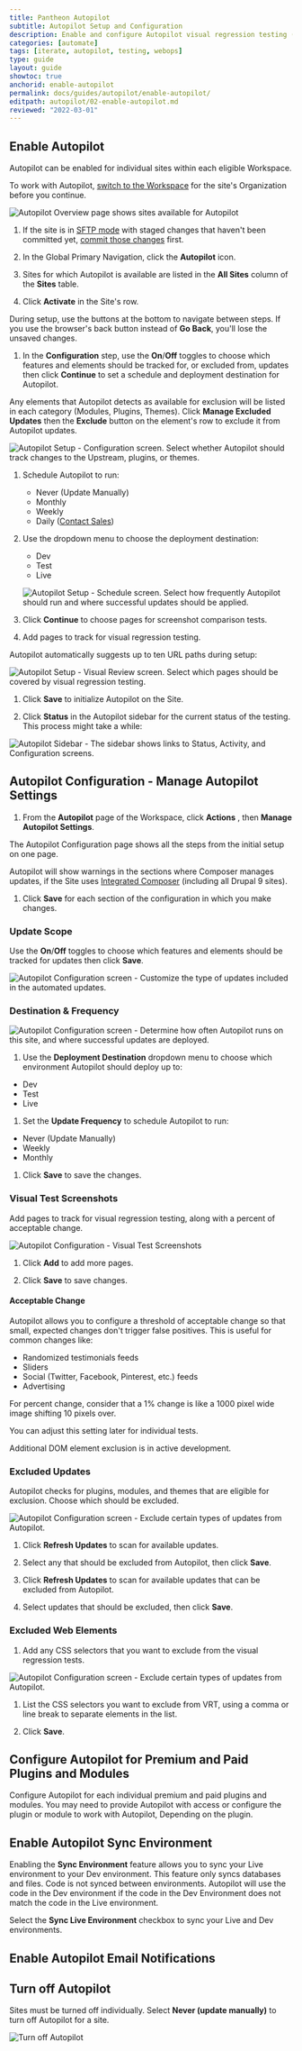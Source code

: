 ```yaml
---
title: Pantheon Autopilot
subtitle: Autopilot Setup and Configuration
description: Enable and configure Autopilot visual regression testing (VRT) for your WordPress or Drupal site.
categories: [automate]
tags: [iterate, autopilot, testing, webops]
type: guide
layout: guide
showtoc: true
anchorid: enable-autopilot
permalink: docs/guides/autopilot/enable-autopilot/
editpath: autopilot/02-enable-autopilot.md
reviewed: "2022-03-01"
---
```


## Enable Autopilot

Autopilot can be enabled for individual sites within each eligible Workspace.

To work with Autopilot, [switch to the Workspace](/guides/new-dashboard/workspaces#switch-between-workspaces) for the site's Organization before you continue.

![Autopilot Overview page shows sites available for Autopilot](../../../images/autopilot/autopilot-sites-overview.png)

1. If the site is in [SFTP mode](/sftp) with staged changes that haven't been committed yet, [commit those changes](/sftp#committing-sftp-changes) first.

1. In the Global Primary Navigation, click the <i className="fa fa-robot"></i> **Autopilot** icon.

1. Sites for which Autopilot is available are listed in the **All Sites** column of the **Sites** table.

1. Click **Activate** in the Site's row.

  During setup, use the buttons at the bottom to navigate between steps. If you use the browser's back button instead of **Go Back**, you'll lose the unsaved changes.

1. In the **Configuration** step, use the **On**/**Off** toggles to choose which features and elements should be tracked for, or excluded from, updates then click **Continue** to set a schedule and deployment destination for Autopilot.

  Any elements that Autopilot detects as available for exclusion will be listed in each category (Modules, Plugins, Themes). Click **Manage Excluded Updates** then the **Exclude** button on the element's row to exclude it from Autopilot updates.
  
  ![Autopilot Setup - Configuration screen. Select whether Autopilot should track changes to the Upstream, plugins, or themes.](../../../images/autopilot/autopilot-setup-configuration.png)

1. Schedule Autopilot to run:

   - Never (Update Manually)
   - Monthly
   - Weekly
   - Daily ([Contact Sales](https://pantheon.io/contact-sales?docs))

1. Use the dropdown menu to choose the deployment destination:

   - Dev
   - Test
   - Live

   ![Autopilot Setup - Schedule screen. Select how frequently Autopilot should run and where successful updates should be applied.](../../../images/autopilot/autopilot-setup-schedule.png)

1. Click **Continue** to choose pages for screenshot comparison tests.

1. Add pages to track for visual regression testing. 

  Autopilot automatically suggests up to ten URL paths during setup:

  ![Autopilot Setup - Visual Review screen. Select which pages should be covered by visual regression testing.](../../../images/autopilot/autopilot-setup-visual-review.png)

1. Click **Save** to initialize Autopilot on the Site.

1. Click **Status** in the Autopilot sidebar for the current status of the testing. This process might take a while:

  ![Autopilot Sidebar - The sidebar shows links to Status, Activity, and Configuration screens.](../../../images/autopilot/autopilot-sidebar.png)

## Autopilot Configuration - Manage Autopilot Settings

1. From the **<i className="fa fa-robot"></i> Autopilot** page of the Workspace, click **Actions** <i className="fa fa-chevron-down fa-w-14"></i>, then **Manage Autopilot Settings**.

 The Autopilot Configuration page shows all the steps from the initial setup on one page.


 Autopilot will show warnings in the sections where Composer manages updates, if the Site uses [Integrated Composer](/guides/integrated-composer) (including all Drupal 9 sites).

1. Click **Save** for each section of the configuration in which you make changes.

### Update Scope

Use the **On**/**Off** toggles to choose which features and elements should be tracked for updates then click **Save**.

![Autopilot Configuration screen - Customize the type of updates included in the automated updates.](../../../images/autopilot/autopilot-configuration-update-scope.png)

### Destination & Frequency

![Autopilot Configuration screen - Determine how often Autopilot runs on this site, and where successful updates are deployed.](../../../images/autopilot/autopilot-configuration-destination-frequency.png)

1. Use the **Deployment Destination** dropdown menu to choose which environment Autopilot should deploy up to:

  - Dev
  - Test
  - Live

1. Set the **Update Frequency** to schedule Autopilot to run:

  - Never (Update Manually)
  - Weekly
  - Monthly

1. Click **Save** to save the changes.

### Visual Test Screenshots

Add pages to track for visual regression testing, along with a percent of acceptable change.

![Autopilot Configuration - Visual Test Screenshots](../../../images/autopilot/autopilot-configuration-visual-test-screenshots.png)

1. Click **<i class="fa fa-plus-circle"></i> Add** to add more pages.

1. Click **Save** to save changes.

#### Acceptable Change

Autopilot allows you to configure a threshold of acceptable change so that small, expected changes don't trigger false positives. This is useful for common changes like:

- Randomized testimonials feeds
- Sliders
- Social (Twitter, Facebook, Pinterest, etc.) feeds
- Advertising

For percent change, consider that a 1% change is like a 1000 pixel wide image shifting 10 pixels over.

You can adjust this setting later for individual tests.

Additional DOM element exclusion is in active development.

### Excluded Updates

Autopilot checks for plugins, modules, and themes that are eligible for exclusion. Choose which should be excluded.

![Autopilot Configuration screen - Exclude certain types of updates from Autopilot.](../../../images/autopilot/autopilot-configuration-excluded-updates.png)

1. Click <i class="fa fa-sync-alt"></i>**Refresh Updates** to scan for available updates.

1. Select any that should be excluded from Autopilot, then click **Save**.

1. Click <i class="fa fa-sync-alt"></i>**Refresh Updates** to scan for available updates that can be excluded from Autopilot.

1. Select updates that should be excluded, then click **Save**.


### Excluded Web Elements

1. Add any CSS selectors that you want to exclude from the visual regression tests.

  ![Autopilot Configuration screen - Exclude certain types of updates from Autopilot.](../../../images/autopilot/autopilot-configuration-excluded-web-elements.png)

1. List the CSS selectors you want to exclude from VRT, using a comma or line break to separate elements in the list.

1. Click **Save**.

## Configure Autopilot for Premium and Paid Plugins and Modules

Configure Autopilot for each individual premium and paid plugins and modules. You may need to provide Autopilot with access or configure the plugin or module to work with Autopilot, Depending on the plugin. 

## Enable Autopilot Sync Environment 

Enabling the **Sync Environment** feature allows you to sync your Live environment to your Dev environment. This feature only syncs databases and files. Code is not synced between environments. Autopilot will use the code in the Dev environment if the code in the Dev Environment does not match the code in the Live environment.

Select the **Sync Live Environment** checkbox to sync your Live and Dev environments.


## Enable Autopilot Email Notifications

<Partial file="autopilot/autopilot-email-notifications.md" />

## Turn off Autopilot

Sites must be turned off individually. Select **Never (update manually)** to turn off Autopilot for a site. 

![Turn off Autopilot](../../../images/autopilot/Turn-off-autopilot.png)
